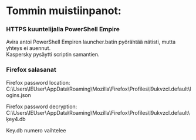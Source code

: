 # Tommin muistiinpanot:

### HTTPS kuuntelijalla PowerShell Empire

Avira antoi PowerShell Empiren launcher.batin pyörähtää nätisti, mutta yhteys ei auennut.  
Kaspersky pysäytti scriptin samantien.  

### Firefox salasanat
Firefox password location:  
C:\Users\IEUser\AppData\Roaming\Mozilla\Firefox\Profiles\l9ukvzcl.default\logins.json  

Firefox password decryption:  
C:\Users\IEUser\AppData\Roaming\Mozilla\Firefox\Profiles\l9ukvzcl.default\ķey4.db  
  
Key.db numero vaihtelee
